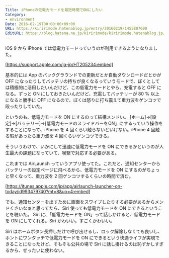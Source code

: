 ```yaml
---
Title: iPhoneの低電力モードを最短時間でONにしたい
Category:
- environment
Date: 2016-02-19T00:00:00+09:00
URL: https://kiririmode.hatenablog.jp/entry/20160219/1455807600
EditURL: https://blog.hatena.ne.jp/kiririmode/kiririmode.hatenablog.jp/atom/entry/10328537792364457072
---
```


iOS 9 から iPhone では低電力モードっていうのが利用できるようになりました。

[https://support.apple.com/ja-jp/HT205234:embed]

基本的には App のバックグラウンドでの更新だとか自動ダウンロードだとかが OFF になったりしてバッテリの持ちが良くなるっていうモードで、ぼくとしては積極的に活用したいんだけど、この低電力モードとやら、充電すると OFF になる。ずっと ON にしておきたいんだけど、充電してバッテリーが 80 % 以上になると勝手に OFF になるので、ぼくは怒りに打ち震えて重力波をゲンコツで殴ったりしていた。

というのも、低電力モードを ON にするのって結構メンドい。
[ホーム]→[設定]→[バッテリー]→[低電力モードのスライドバーをON」にするっていう操作をすることになって、iPhone を 4 回くらい触らないといけない。iPhone 4 回触る暇があったら重力波を 4 回くらいゲンコツできる。

そういうわけで、いかにして迅速に低電力モードを ON にできるかというのが人生最大の課題になっていて、喫緊で対応する必要がある。


これまでは AirLaunch っていうアプリ使ってた。これだと、通知センターからバッテリーの設定ページに飛べるから、低電力モードを ON にするのがちょっと早くなって、重力波を 2 回ゲンコツするくらいの時間で済む。

[https://itunes.apple.com/jp/app/airlaunch-launcher-on-today/id993479740?mt=8&uo=4:embed]

でも、通知センターを出すために画面をスワイプしたりする必要があるからメンドくさいなぁと思ってたら、Siri 使っても低電力モードを ON にできるということを聴いた。
Siri に、「低電力モードを ON」って話しかけると、低電力モードを ON にしてくれる。Siri かわいい。すごくかわいい。


Siri はホームボタン長押しだけで呼び出せるし、ロック解除しなくても良いし、ホントにワンタッチで低電力モードを ON にできるという快適ライフが実現できることになったけど、そもそも公共の場で Siri に話し掛けるのは恥ずかしすぎるから、ぜったいに使わない。

